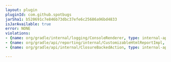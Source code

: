 ```yaml
---
layout: plugin
pluginId: com.github.spotbugs
jarSha1: b520691c7e846b73dbc37efe6c25686a96bd4833
isJarAvailable: true
error: NONE
violations:
- {name: org/gradle/internal/logging/ConsoleRenderer, type: internal-api-usage}
- {name: org/gradle/api/reporting/internal/CustomizableHtmlReportImpl, type: internal-api-usage}
- {name: org/gradle/api/internal/ClosureBackedAction, type: internal-api-usage}

---
```

